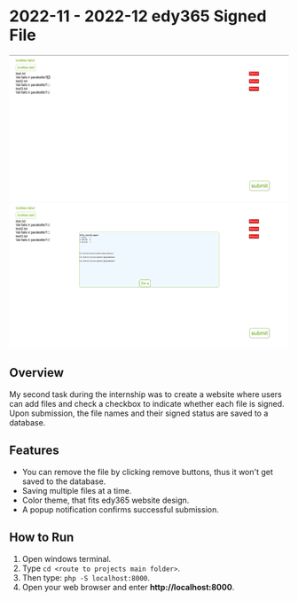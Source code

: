 # 2022-11 - 2022-12 edy365 Signed File

![Signed File added files](project_images/added_files.png)
![Signed File submit](project_images/submit.png)

## Overview  
My second task during the internship was to create a website where users can add files and check a checkbox to indicate whether each file is signed. Upon submission, the file names and their signed status are saved to a database.

## Features

- You can remove the file by clicking remove buttons, thus it won't get saved to the database.
- Saving multiple files at a time.
- Color theme, that fits edy365 website design.
- A popup notification confirms successful submission.

## How to Run

1. Open windows terminal.
2. Type ```cd <route to projects main folder>```.
3. Then type: ```php -S localhost:8000```.
4. Open your web browser and enter **http://localhost:8000**.
